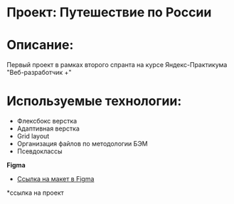 # Проект: Путешествие по России

# Описание:
Первый проект в рамках второго спранта на курсе Яндекс-Практикума "Веб-разработчик +"
# Используемые технологии: 
- Флексбокс верстка
- Адаптивная верстка
- Grid layout
- Организация файлов по методологии БЭМ
- Псевдоклассы

**Figma**
* [Ссылка на макет в Figma](https://www.figma.com/file/5S2WSbEFL6awjVWJ0NWL8Q/Sprint-3_-Russia-_-desktop-mobile?node-id=28503%3A0)

*ссылка на проект

